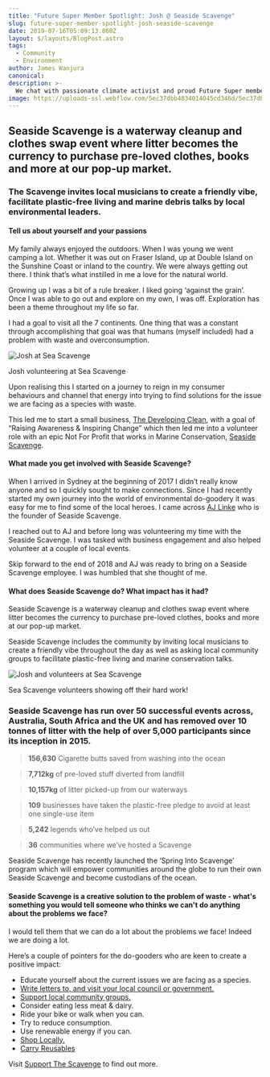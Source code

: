 ```yaml
---
title: "Future Super Member Spotlight: Josh @ Seaside Scavenge"
slug: future-super-member-spotlight-josh-seaside-scavenge
date: 2019-07-16T05:09:13.860Z
layout: $/layouts/BlogPost.astro
tags:
  - Community
  - Environment
author: James Wanjura
canonical:
description: >-
  We chat with passionate climate activist and proud Future Super member Josh about an impressive waterway cleanup project.
image: https://uploads-ssl.webflow.com/5ec37dbb4834014045cd346d/5ec37dbc4834011622cd3dac_team-sea-scavenge-tiny.jpg
---
```


## Seaside Scavenge is a waterway cleanup and clothes swap event where litter becomes the currency to purchase pre-loved clothes, books and more at our pop-up market.

### The Scavenge invites local musicians to create a friendly vibe, facilitate plastic-free living and marine debris talks by local environmental leaders.

#### Tell us about yourself and your passions 

My family always enjoyed the outdoors. When I was young we went camping a lot. Whether it was out on Fraser Island, up at Double Island on the Sunshine Coast or inland to the country. We were always getting out there. I think that’s what instilled in me a love for the natural world.

Growing up I was a bit of a rule breaker. I liked going ‘against the grain’. Once I was able to go out and explore on my own, I was off. Exploration has been a theme throughout my life so far.

I had a goal to visit all the 7 continents. One thing that was a constant through accomplishing that goal was that humans (myself included) had a problem with waste and overconsumption.

![Josh at Sea Scavenge](https://uploads-ssl.webflow.com/5ec37dbb4834014045cd346d/5ec37dbc4834010e0ccd3d85_josh-sea-scavenge-tiny.jpg)

Josh volunteering at Sea Scavenge

Upon realising this I started on a journey to reign in my consumer behaviours and channel that energy into trying to find solutions for the issue we are facing as a species with waste.

This led me to start a small business, [The Developing Clean](http://www.thedevelopingclean.com), with a goal of “Raising Awareness & Inspiring Change” which then led me into a volunteer role with an epic Not For Profit that works in Marine Conservation, [Seaside Scavenge](http://www.seasidescavenge.org).

#### What made you get involved with Seaside Scavenge?

When I arrived in Sydney at the beginning of 2017 I didn’t really know anyone and so I quickly sought to make connections. Since I had recently started my own journey into the world of environmental do-goodery it was easy for me to find some of the local heroes. I came across [AJ Linke](https://www.linkedin.com/in/anna-jane-linke-49745813b/) who is the founder of Seaside Scavenge.

I reached out to AJ and before long was volunteering my time with the Seaside Scavenge. I was tasked with business engagement and also helped volunteer at a couple of local events.

Skip forward to the end of 2018 and AJ was ready to bring on a Seaside Scavenge employee. I was humbled that she thought of me.

#### What does Seaside Scavenge do? What impact has it had?

Seaside Scavenge is a waterway cleanup and clothes swap event where litter becomes the currency to purchase pre-loved clothes, books and more at our pop-up market.

Seaside Scavenge includes the community by inviting local musicians to create a friendly vibe throughout the day as well as asking local community groups to facilitate plastic-free living and marine conservation talks.

![Josh and volunteers at Sea Scavenge](https://uploads-ssl.webflow.com/5ec37dbb4834014045cd346d/5ec37dbc483401258bcd3dea_josh-ciggies-sea-scavenge-tiny.jpg)

Sea Scavenge volunteers showing off their hard work!

### Seaside Scavenge has run over 50 successful events across, Australia, South Africa and the UK and has removed over 10 tonnes of litter with the help of over 5,000 participants since its inception in 2015.

> **156,630** Cigarette butts saved from washing into the ocean

> **7,712kg** of pre-loved stuff diverted from landfill

> **10,157kg** of litter picked-up from our waterways

> **109** businesses have taken the plastic-free pledge to avoid at least one single-use item

> **5,242** legends who’ve helped us out

> **36** communities where we’ve hosted a Scavenge

Seaside Scavenge has recently launched the ‘Spring Into Scavenge’ program which will empower communities around the globe to run their own Seaside Scavenge and become custodians of the ocean.

#### Seaside Scavenge is a creative solution to the problem of waste - what's something you would tell someone who thinks we can't do anything about the problems we face?

I would tell them that we can do a lot about the problems we face! Indeed we are doing a lot.

Here’s a couple of pointers for the do-gooders who are keen to create a positive impact:

- Educate yourself about the current issues we are facing as a species.
- [Write letters to, and visit your local council or government.](https://www.aph.gov.au/Senators_and_Members/Parliamentarian_Search_Results?q=&mem=1&par=-1&gen=0&ps=0)
- [Support local community groups.](http://www.seasidescavenge.org/support-the-scavenge/)
- Consider eating less meat & dairy.
- Ride your bike or walk when you can.
- Try to reduce consumption.
- Use renewable energy if you can.
- [Shop Locally.](https://www.thedevelopingclean.com/shop)
- [Carry Reusables](https://www.thedevelopingclean.com/shop)

Visit [Support The Scavenge](https://www.seasidescavenge.org/support-the-scavenge) to find out more.
